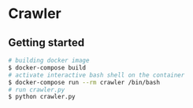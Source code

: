 # Crawler


## Getting started

```bash
# building docker image
$ docker-compose build
# activate interactive bash shell on the container
$ docker-compose run --rm crawler /bin/bash
# run crawler.py
$ python crawler.py
```